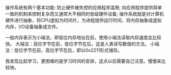 操作系统有两个基本功能:
  防止硬件被失控的应用程序滥用;
  向应用程序提供简单一致的机制来控制复杂而又通常大不相同的低级硬件设备;
操作系统就是对计算机硬件进行抽象，将CPU虚拟为时间片，为进程提供运行时间，将内存抽象成虚拟内存，I/O设备抽象成文件。

一般内存表示为小端法，即低位内存地址在前，使用小端法读取内存速度会比较快。
大端法：高位字节在前，低位字节在后，这是人类读写数值的方法。
小端法：低位字节在前，高位字节在后，即以0x2211形式储存。

我发现比起学习，更困难的是学习时间的安排，这点以后需要自己注意。慢慢来比较快。
